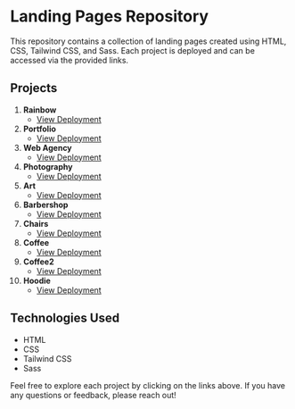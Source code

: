 # Landing Pages Repository

This repository contains a collection of landing pages created using HTML, CSS, Tailwind CSS, and Sass. Each project is deployed and can be accessed via the provided links.

## Projects

1. **Rainbow**
   - [View Deployment](https://gleeful-syrniki-addff4.netlify.app/)
2. **Portfolio**
   - [View Deployment](https://incandescent-strudel-9eebd9.netlify.app/)
3. **Web Agency**
   - [View Deployment](https://incomparable-pixie-4127e4.netlify.app/)
4. **Photography**
   - [View Deployment](https://singular-maamoul-317fca.netlify.app/)
5. **Art**
   - [View Deployment](https://gilded-speculoos-e30c9e.netlify.app/)
6. **Barbershop**
   - [View Deployment](https://adorable-crumble-5a54f8.netlify.app/)
7. **Chairs**
   - [View Deployment](https://subtle-maamoul-70d64d.netlify.app/)
8. **Coffee**
   - [View Deployment](https://gilded-palmier-210040.netlify.app/)
9. **Coffee2**
   - [View Deployment](https://superlative-kitten-58bc47.netlify.app/)
10. **Hoodie**
    - [View Deployment](https://idyllic-platypus-0b69c4.netlify.app/)

## Technologies Used

- HTML
- CSS
- Tailwind CSS
- Sass

Feel free to explore each project by clicking on the links above. If you have any questions or feedback, please reach out!
